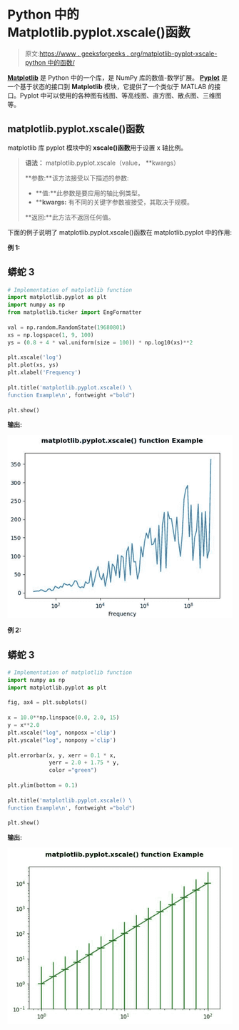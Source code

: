 # Python 中的 Matplotlib.pyplot.xscale()函数

> 原文:[https://www . geeksforgeeks . org/matplotlib-pyplot-xscale-python 中的函数/](https://www.geeksforgeeks.org/matplotlib-pyplot-xscale-function-in-python/)

[**Matplotlib**](https://www.geeksforgeeks.org/python-introduction-matplotlib/) 是 Python 中的一个库，是 NumPy 库的数值-数学扩展。 [**Pyplot**](https://www.geeksforgeeks.org/pyplot-in-matplotlib/) 是一个基于状态的接口到 **Matplotlib** 模块，它提供了一个类似于 MATLAB 的接口。Pyplot 中可以使用的各种图有线图、等高线图、直方图、散点图、三维图等。

## matplotlib.pyplot.xscale()函数

matplotlib 库 pyplot 模块中的 **xscale()函数**用于设置 x 轴比例。

> **语法：** matplotlib.pyplot.xscale（value， \*\*kwargs）
> 
> **参数:**该方法接受以下描述的参数:
> 
> *   **值:**此参数是要应用的轴比例类型。
> *   ****kwargs:** 有不同的关键字参数被接受，其取决于规模。
> 
> **返回:**此方法不返回任何值。

下面的例子说明了 matplotlib.pyplot.xscale()函数在 matplotlib.pyplot 中的作用:

**例 1:**

## 蟒蛇 3

```py
# Implementation of matplotlib function 
import matplotlib.pyplot as plt 
import numpy as np 
from matplotlib.ticker import EngFormatter 

val = np.random.RandomState(19680801) 
xs = np.logspace(1, 9, 100) 
ys = (0.8 + 4 * val.uniform(size = 100)) * np.log10(xs)**2

plt.xscale('log') 
plt.plot(xs, ys) 
plt.xlabel('Frequency') 

plt.title('matplotlib.pyplot.xscale() \
function Example\n', fontweight ="bold") 

plt.show() 
```

**输出:**

![](img/71990998a4ccac54d5b7916b5cce7e24.png)

**例 2:**

## 蟒蛇 3

```py
# Implementation of matplotlib function 
import numpy as np 
import matplotlib.pyplot as plt 

fig, ax4 = plt.subplots() 

x = 10.0**np.linspace(0.0, 2.0, 15) 
y = x**2.0
plt.xscale("log", nonposx ='clip') 
plt.yscale("log", nonposy ='clip') 

plt.errorbar(x, y, xerr = 0.1 * x, 
             yerr = 2.0 + 1.75 * y,  
             color ="green") 

plt.ylim(bottom = 0.1) 

plt.title('matplotlib.pyplot.xscale() \
function Example\n', fontweight ="bold") 

plt.show() 
```

**输出:**

![](img/96eaabbb3e3d3d9a7d50a373bec6d227.png)